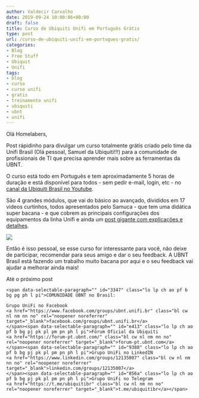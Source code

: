 ```yaml
---
author: Valdecir Carvalho
date: 2019-09-24 10:00:06+00:00
draft: false
title: Curso de Ubiquiti Unifi em Português Grátis
type: post
url: /curso-de-ubiquiti-unifi-em-portugues-gratis/
categories:
- Blog
- Free Stuff
- Ubiquit
- Unifi
tags:
- blog
- curso
- curso unifi
- gratis
- treinamento unifi
- ubiquiti
- ubnt
- unifi
---
```


Olá Homelabers,

Post rápidinho para divulgar um curso totalmente grátis criado pelo time da Unifi Brasil (Olá pessoal, Samuel da Ubiquiti!!!) para a comunidade de profissionais de TI que precisa aprender mais sobre as ferramentas da UBNT.

O curso está todo em Português e tem aproximadamente 5 horas de duração e está disponível para todos - sem pedir e-mail, login, etc - no [canal da Ubiquiti Brasil no Youtube](https://www.youtube.com/channel/UCb_mHuP7q75OrckBcNn3p2Q).

São 4 grandes módulos, que vai do básico ao avançado, divididos em 17 videos curtinhos, todos apresentados pelo Samuca - que tem uma didática super bacana - e que cobrem as principais configurações dos equipamentos da linha Unifi e ainda um [post gigante com explicações e detalhes](https://medium.com/ubntbr/curso-gratuito-de-unifi-4d76d8b36703).

![](/imagens/2019/09/curso-ubiquiti-unifi-portugues-gratis-644x592.png)


Então é isso pessoal, se esse curso for interessante para você, não deixe de participar, recomendar para seus amigo e dar o seu feedback. A UBNT Brasil está fazendo um trabalho muito bacana por aqui e o seu feedback vai ajudar a melhorar ainda mais!

Até o próximo post


    
    <span data-selectable-paragraph="" id="3347" class="lo lp ch ao pf b bg pg ph l pi">COMUNIDADE UBNT no Brasil:
    
    Grupo UniFi no Facebook 
    <a href="https://www.facebook.com/groups/ubnt.unifi.br" class="bl cw nl nm nn no" rel="noopener noreferrer" target="_blank">facebook.com/groups/ubnt.unifi.br</a>
    </span><span data-selectable-paragraph="" id="e413" class="lo lp ch ao pf b bg pj pk pl pm pn ph l pi">Fórum Oficial da Ubiquiti 
    <a href="https://forum-pt.ubnt.com/" class="bl cw nl nm nn no" rel="noopener noreferrer" target="_blank">forum-pt.ubnt.com</a>
    </span><span data-selectable-paragraph="" id="9388" class="lo lp ch ao pf b bg pj pk pl pm pn ph l pi">Grupo UniFi no LinkedIN 
    <a href="https://www.linkedin.com/groups/12135007" class="bl cw nl nm nn no" rel="noopener noreferrer" target="_blank">linkedin.com/groups/12135007</a>
    </span><span data-selectable-paragraph="" id="856a" class="lo lp ch ao pf b bg pj pk pl pm pn ph l pi">Grupo UniFi no Telegram 
    <a href="https://t.me/ubiquitibr" class="bl cw nl nm nn no" rel="noopener noreferrer" target="_blank">t.me/ubiquitibr</a></span>
